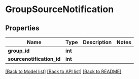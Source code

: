 # GroupSourceNotification

## Properties
Name | Type | Description | Notes
------------ | ------------- | ------------- | -------------
**group_id** | **int** |  | 
**sourcenotification_id** | **int** |  | 

[[Back to Model list]](../README.md#documentation-for-models) [[Back to API list]](../README.md#documentation-for-api-endpoints) [[Back to README]](../README.md)


